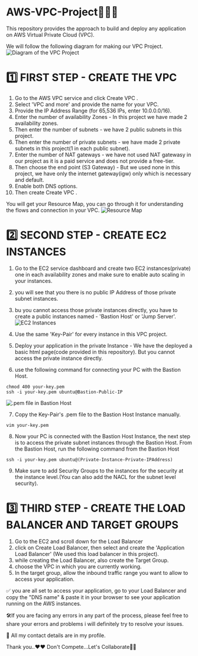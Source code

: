 # AWS-VPC-Project🚀🚀🚀
This repository provides the approach to build and deploy any application on AWS Virtual Private Cloud (VPC).

We will follow the following diagram for making our VPC Project.
![Diagram of the VPC Project](https://github.com/user-attachments/assets/2f81739c-2742-4a60-857e-2d0389112c5e)


# 1️⃣	 FIRST STEP - CREATE THE VPC
1. Go to the AWS VPC service and click Create VPC .
2. Select 'VPC and more' and provide the name for your VPC.
3. Provide the IP Address Range (for 65,536 IPs, enter 10.0.0.0/16).
4. Enter the number of availability Zones - In this project we have made 2 availability zones.
5. Then enter the number of subnets - we have 2 public subnets in this project.
6. Then enter the number of private subnets - we have made 2 private subnets in this project(1 in each public subnet).
7. Enter the number of NAT gateways - we have not used NAT gatewasy in our project as it is a paid service and does not provide a free-tier.
8. Then choose the end point (S3 Gateway) - But we used none in this project, we have only the internet gateway(igw) only which is necessary and default.
9. Enable both DNS options.
10. Then create Create VPC .

You will get your Resource Map, you can go through it for understanding the flows and connection in your VPC.
![Resource Map](https://github.com/user-attachments/assets/c98db7d9-afb4-4ad2-a5e4-16e1996a35cd)

# 2️⃣ SECOND STEP - CREATE EC2 INSTANCES
1. Go to the EC2 service dashboard and create two EC2 instances(private) one in each availability zones and make sure to enable auto scaling in your instances.
2. you will see that you there is no public IP Address of those private subnet instances.
3. bu you cannot access those private instances directly, you have to create a public instances named - 'Bastion Host' or 'Jump Server'.![EC2 Instances](https://github.com/user-attachments/assets/2c9fba92-6c4d-468e-ac6b-88f6a4bf9343)

4. Use the same 'Key-Pair' for every instance in this VPC project.
5. Deploy your application in the private Instance - We have the deployed a basic html page(code provided in this repository).
 But you cannot access the private instance directly.

6.  use the following command for connecting your PC with the Bastion Host.

  <pre><code>chmod 400 your-key.pem
ssh -i your-key.pem ubuntu@Bastion-Public-IP </code></pre>
![.pem file in Bastion Host](https://github.com/user-attachments/assets/33817fff-4323-4690-ad5b-31979f73db20)

7. Copy the Key-Pair's .pem file to the Bastion Host Instance manually.
<pre><code>vim your-key.pem</code></pre> 

8. Now your PC is connected with the Bastion Host Instance, the next step is to access the private subnet instances through the Bastion Host. From the Bastion Host, run the following command from the Bastion Host
   
 <pre><code>ssh -i your-key.pem ubuntu@(Private-Instance-Private-IPAddress) </code></pre>
 
9. Make sure to add Security Groups to the instances for the security at the instance level.(You can also add the NACL for the subnet level security).

# 3️⃣ THIRD STEP - CREATE THE LOAD BALANCER AND TARGET GROUPS
1. Go to the EC2 and scroll down for the Load Balancer
2. click on Create Load Balancer, then select and create the 'Application Load Balancer' (We used this load balancer in this project).
3. while creating the Load Balancer, also create the Target Group.
4. choose the VPC in which you are currently working.
5. In the target group, allow the inbound traffic range you want to allow to access your application.


✅ you are all set to access your application, go to your Load Balancer and copy the "DNS name" & paste it in your browser to see your application running on the AWS instances.

🛠️If you are facing any errors in any part of the process, please feel free to share your errors and problems i will definitely try to resolve your issues.

📧 All my contact details are in my profile.

Thank you..❤️❤️
Don't Compete...Let's Collaborate🤝🤝


